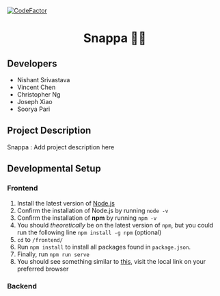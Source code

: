 [![CodeFactor](https://www.codefactor.io/repository/github/nishi7409/snappa/badge)](https://www.codefactor.io/repository/github/nishi7409/snappa)
<h1 align="center">Snappa 🎲🥤</h1>
<!-- <p align="center">
    <img width="460" height="300" src="http://www.fillmurray.com/460/300">
</p> -->

## Developers
- Nishant Srivastava
- Vincent Chen
- Christopher Ng
- Joseph Xiao
- Soorya Pari

## Project Description
Snappa
: Add project description here

## Developmental Setup
### Frontend
1. Install the latest version of [Node.js](https://nodejs.org/en/)
2. Confirm the installation of Node.js by running `node -v`
3. Confirm the installation of **npm** by running `npm -v`
4. You should *theoretically* be on the latest version of `npm`, but you could run the following line `npm install -g npm` (optional)
5. `cd` to `/frontend/`
6. Run `npm install` to install all packages found in `package.json`.
7. Finally, run `npm run serve`
8. You should see something similar to [this](https://prnt.sc/1vmlcou), visit the local link on your preferred browser

### Backend